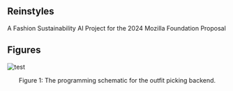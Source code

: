## Reinstyles
A Fashion Sustainability AI Project for the 2024 Mozilla Foundation Proposal 

## Figures

![test](https://i.imgur.com/rzB9vzb.png)
<p align="center">
  Figure 1: The programming schematic for the outfit picking backend.
</p>




